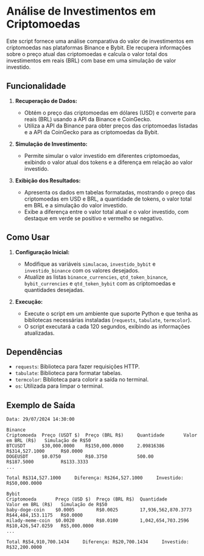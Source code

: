 # Análise de Investimentos em Criptomoedas

Este script fornece uma análise comparativa do valor de investimentos em criptomoedas nas plataformas Binance e Bybit. Ele recupera informações sobre o preço atual das criptomoedas e calcula o valor total dos investimentos em reais (BRL) com base em uma simulação de valor investido.

## Funcionalidade

1. **Recuperação de Dados:**
   - Obtém o preço das criptomoedas em dólares (USD) e converte para reais (BRL) usando a API da Binance e CoinGecko.
   - Utiliza a API da Binance para obter preços das criptomoedas listadas e a API da CoinGecko para as criptomoedas da Bybit.

2. **Simulação de Investimento:**
   - Permite simular o valor investido em diferentes criptomoedas, exibindo o valor atual dos tokens e a diferença em relação ao valor investido.

3. **Exibição dos Resultados:**
   - Apresenta os dados em tabelas formatadas, mostrando o preço das criptomoedas em USD e BRL, a quantidade de tokens, o valor total em BRL e a simulação do valor investido.
   - Exibe a diferença entre o valor total atual e o valor investido, com destaque em verde se positivo e vermelho se negativo.

## Como Usar

1. **Configuração Inicial:**
   - Modifique as variáveis `simulacao`, `investido_bybit` e `investido_binance` com os valores desejados.
   - Atualize as listas `binance_currencies`, `qtd_token_binance`, `bybit_currencies` e `qtd_token_bybit` com as criptomoedas e quantidades desejadas.

2. **Execução:**
   - Execute o script em um ambiente que suporte Python e que tenha as bibliotecas necessárias instaladas (`requests`, `tabulate`, `termcolor`).
   - O script executará a cada 120 segundos, exibindo as informações atualizadas.

## Dependências

- `requests`: Biblioteca para fazer requisições HTTP.
- `tabulate`: Biblioteca para formatar tabelas.
- `termcolor`: Biblioteca para colorir a saída no terminal.
- `os`: Utilizada para limpar o terminal.

## Exemplo de Saída

```plaintext
Data: 29/07/2024 14:30:00

Binance
Criptomoeda  Preço (USDT $)  Preço (BRL R$)     Quantidade       Valor em BRL (R$)   Simulação de R$50
BTCUSDT      $30,000.0000    R$150,000.0000     2.09816386       R$314,527.1000      R$0.0000
DOGEUSDT     $0.0750         R$0.3750           500.00           R$187.5000          R$133.3333
...

Total R$314,527.1000     Diferença: R$264,527.1000     Investido: R$50,000.0000

Bybit
Criptomoeda       Preço (USD $)  Preço (BRL R$)  Quantidade            Valor em BRL (R$)   Simulação de R$50
baby-doge-coin    $0.0005        R$0.0025        17,936,562,870.3773   R$44,484,153.1175   R$0.0000
milady-meme-coin  $0.0020        R$0.0100        1,042,654,703.2596    R$10,426,547.0259   R$5,000.0000
...

Total R$54,910,700.1434     Diferença: R$20,700.1434     Investido: R$32,200.0000
